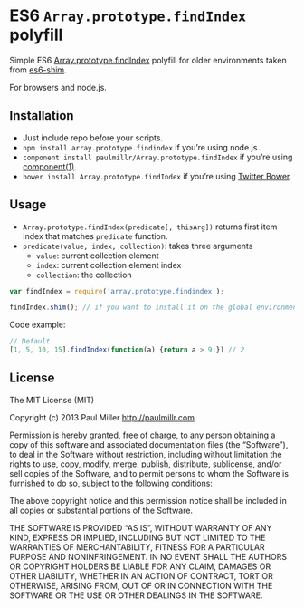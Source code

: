 # ES6 `Array.prototype.findIndex` polyfill

Simple ES6 [Array.prototype.findIndex](http://people.mozilla.org/%7Ejorendorff/es6-draft.html#sec-array.prototype.findindex) polyfill for older environments taken from [es6-shim](https://github.com/paulmillr/es6-shim).

For browsers and node.js.

## Installation
* Just include repo before your scripts.
* `npm install array.prototype.findindex` if you’re using node.js.
* `component install paulmillr/Array.prototype.findIndex` if you’re using [component(1)](https://github.com/component/component).
* `bower install Array.prototype.findIndex` if you’re using [Twitter Bower](http://bower.io).


## Usage

* `Array.prototype.findIndex(predicate[, thisArg])` returns first item index that matches `predicate` function.
* `predicate(value, index, collection)`: takes three arguments
    * `value`: current collection element
    * `index`: current collection element index
    * `collection`: the collection

```javascript
var findIndex = require('array.prototype.findindex');

findIndex.shim(); // if you want to install it on the global environment
```

Code example:

```javascript
// Default:
[1, 5, 10, 15].findIndex(function(a) {return a > 9;}) // 2
```

## License

The MIT License (MIT)

Copyright (c) 2013 Paul Miller <http://paulmillr.com>

Permission is hereby granted, free of charge, to any person obtaining a copy
of this software and associated documentation files (the “Software”), to deal
in the Software without restriction, including without limitation the rights
to use, copy, modify, merge, publish, distribute, sublicense, and/or sell
copies of the Software, and to permit persons to whom the Software is
furnished to do so, subject to the following conditions:

The above copyright notice and this permission notice shall be included in
all copies or substantial portions of the Software.

THE SOFTWARE IS PROVIDED “AS IS”, WITHOUT WARRANTY OF ANY KIND, EXPRESS OR
IMPLIED, INCLUDING BUT NOT LIMITED TO THE WARRANTIES OF MERCHANTABILITY,
FITNESS FOR A PARTICULAR PURPOSE AND NONINFRINGEMENT. IN NO EVENT SHALL THE
AUTHORS OR COPYRIGHT HOLDERS BE LIABLE FOR ANY CLAIM, DAMAGES OR OTHER
LIABILITY, WHETHER IN AN ACTION OF CONTRACT, TORT OR OTHERWISE, ARISING FROM,
OUT OF OR IN CONNECTION WITH THE SOFTWARE OR THE USE OR OTHER DEALINGS IN
THE SOFTWARE.
